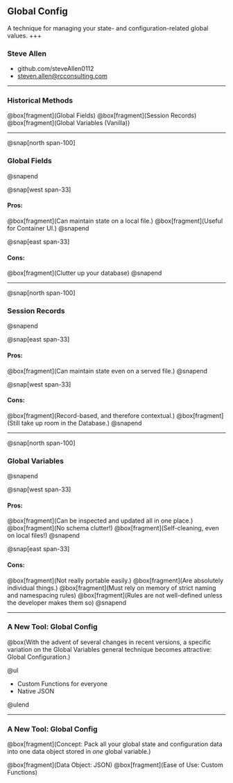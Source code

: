 ## Global Config
A technique for managing your state- and configuration-related global values.
+++
### Steve Allen
- github.com/steveAllen0112
- steven.allen@rcconsulting.com
---

### Historical Methods

@box[fragment](Global Fields)
@box[fragment](Session Records)
@box[fragment](Global Variables (Vanilla))

---

@snap[north span-100]
### Global Fields
@snapend

@snap[west span-33]
#### Pros:
@box[fragment](Can maintain state on a local file.)
@box[fragment](Useful for Container UI.)
@snapend

@snap[east span-33]
#### Cons:
@box[fragment](Clutter up your database)
@snapend

---

@snap[north span-100]
### Session Records
@snapend

@snap[east span-33]
#### Pros:
@box[fragment](Can maintain state even on a served file.)
@snapend

@snap[west span-33]
#### Cons:
@box[fragment](Record-based, and therefore contextual.)
@box[fragment](Still take up room in the Database.)
@snapend

---

@snap[north span-100]
### Global Variables
@snapend

@snap[west span-33]
#### Pros:
@box[fragment](Can be inspected and updated all in one place.)
@box[fragment](No schema clutter!)
@box[fragment](Self-cleaning, even on local files!)
@snapend

@snap[east span-33]
#### Cons:
@box[fragment](Not really portable easily.)
@box[fragment](Are absolutely individual things.)
@box[fragment](Must rely on memory of strict naming and namespacing rules)
@box[fragment](Rules are not well-defined unless the developer makes them so)
@snapend

---

### A New Tool: Global Config

@box(With the advent of several changes in recent versions, a specific variation on the Global Variables general technique becomes attractive: Global Configuration.)

@ul

 - Custom Functions for everyone
 - Native JSON

@ulend

---

### A New Tool: Global Config

@box[fragment](Concept: Pack all your global state and configuration data into one data object stored in _one_ global variable.)

@box[fragment](Data Object: JSON)
@box[fragment](Ease of Use: Custom Functions)
